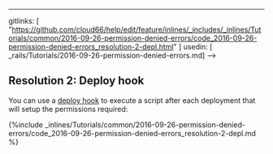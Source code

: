 ---
gitlinks: [ "https://github.com/cloud66/help/edit/feature/inlines/_includes/_inlines/Tutorials/common/2016-09-26-permission-denied-errors/code_2016-09-26-permission-denied-errors_resolution-2-depl.html" ]
 usedin: [ _rails/Tutorials/2016-09-26-permission-denied-errors.md] -->


## Resolution 2: Deploy hook

You can use a [deploy hook](http://help.cloud66.com/deployment/deploy-hooks) to execute a script after each deployment that will setup the permissions required:

{%include _inlines/Tutorials/common/2016-09-26-permission-denied-errors/code_2016-09-26-permission-denied-errors_resolution-2-depl.md %}

